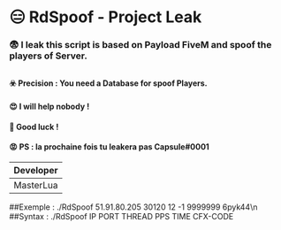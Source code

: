 
# 😑 RdSpoof - Project Leak
### 😨 I leak this script is based on Payload FiveM and spoof the players of Server.
## 
#### ☣️ Precision : You need a Database for spoof Players.
#### 😍 I will help nobody !
#### 🙋 Good luck !
#### 😡  PS : la prochaine fois tu leakera pas **Capsule#0001**

| Developer |
| ------- |
| MasterLua |

##Exemple : ./RdSpoof 51.91.80.205 30120 12 -1 9999999 6pyk44\n
##Syntax : ./RdSpoof IP PORT THREAD PPS TIME CFX-CODE
